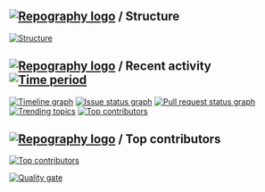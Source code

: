 ## [![Repography logo](https://images.repography.com/logo.svg)](https://repography.com) / Structure
[![Structure](https://images.repography.com/0/bwy13wa_SGqg5-G6OCHO_g/structure/1ac6b35fe4f30692c581feac9e14c00a_table.svg)](https://github.com/_/Laravel-DevOps)


## [![Repography logo](https://images.repography.com/logo.svg)](https://repography.com) / Recent activity [![Time period](https://images.repography.com/0/bwy13wa_SGqg5-G6OCHO_g/recent-activity/680143c2c4f6e16d64a7823e3ea7f6ef_badge.svg)](https://repography.com)
[![Timeline graph](https://images.repography.com/0/bwy13wa_SGqg5-G6OCHO_g/recent-activity/680143c2c4f6e16d64a7823e3ea7f6ef_timeline.svg)](https://github.com/_/Laravel-DevOps/commits)
[![Issue status graph](https://images.repography.com/0/bwy13wa_SGqg5-G6OCHO_g/recent-activity/680143c2c4f6e16d64a7823e3ea7f6ef_issues.svg)](https://github.com/_/Laravel-DevOps/issues)
[![Pull request status graph](https://images.repography.com/0/bwy13wa_SGqg5-G6OCHO_g/recent-activity/680143c2c4f6e16d64a7823e3ea7f6ef_prs.svg)](https://github.com/_/Laravel-DevOps/pulls)
[![Trending topics](https://images.repography.com/0/bwy13wa_SGqg5-G6OCHO_g/recent-activity/680143c2c4f6e16d64a7823e3ea7f6ef_words.svg)](https://github.com/_/Laravel-DevOps/commits)
[![Top contributors](https://images.repography.com/0/bwy13wa_SGqg5-G6OCHO_g/recent-activity/680143c2c4f6e16d64a7823e3ea7f6ef_users.svg)](https://github.com/_/Laravel-DevOps/graphs/contributors)

## [![Repography logo](https://images.repography.com/logo.svg)](https://repography.com) / Top contributors
[![Top contributors](https://images.repography.com/0/bwy13wa_SGqg5-G6OCHO_g/top-contributors/680143c2c4f6e16d64a7823e3ea7f6ef_table.svg)](https://github.com/_/Laravel-DevOps/graphs/contributors)

[![Quality gate](ttps://sonarcloud.io/api/project_badges/quality_gate?project=Crushoverride007_Laravel-DevOps)](https://sonarcloud.io/summary/new_code?id=Crushoverride007_Laravel-DevOps)
